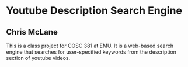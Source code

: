 # Youtube Description Search Engine
## Chris McLane
This is a class project for COSC 381 at EMU. It is a web-based search engine that searches for user-specified keywords from the description section of youtube videos.
